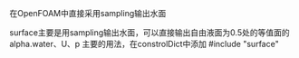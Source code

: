 
在OpenFOAM中直接采用sampling输出水面

surface主要是用sampling输出水面，可以直接输出自由液面为0.5处的等值面的alpha.water、U、p
主要的用法，在constrolDict中添加
#include "surface"
